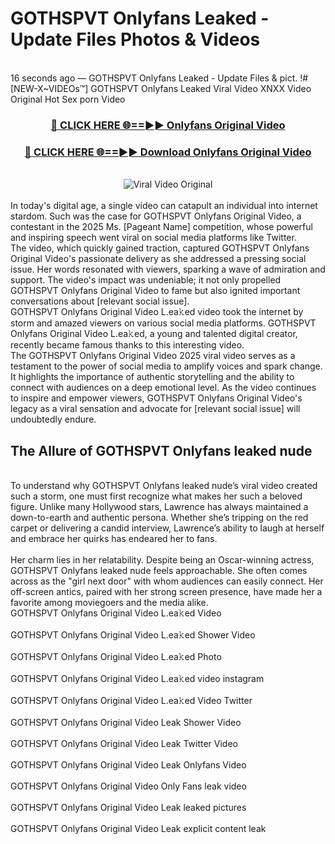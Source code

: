 # GOTHSPVT Onlyfans Leaked - Update Files Photos & Videos 
<br>
16 seconds ago — GOTHSPVT Onlyfans Leaked - Update Files & pict. !#[NEW-X~VIDEOs™] GOTHSPVT Onlyfans Leaked Viral Video XNXX Video Original Hot Sex porn Video
<br>
<div align="center">
<h3><a href="http://freeplayer.one?title=GOTHSPVT&ref=25OR" rel="nofollow">🔴 CLICK HERE 🌐==►► Onlyfans Original Video</a></h3>
<h3><a href="http://freeplayer.one?title=GOTHSPVT&ref=25OR" rel="nofollow">🔴 CLICK HERE 🌐==►► Download Onlyfans Original Video</a></h3>
<br>
<a href="http://freeplayer.one?title=GOTHSPVT&ref=25OR" rel="nofollow" data-target="animated-image.originalLink"><img src="https://i.ibb.co.com/xMMVF88/686577567.gif" alt="Viral Video Original" style="max-width: 100%; display: inline-block;" data-target="animated-image.originalImage"></a>
</div>
<br>
In today's digital age, a single video can catapult an individual into internet stardom. Such was the case for GOTHSPVT Onlyfans Original Video, a contestant in the 2025 Ms. [Pageant Name] competition, whose powerful and inspiring speech went viral on social media platforms like Twitter.
<br>
The video, which quickly gained traction, captured GOTHSPVT Onlyfans Original Video's passionate delivery as she addressed a pressing social issue. Her words resonated with viewers, sparking a wave of admiration and support. The video's impact was undeniable; it not only propelled GOTHSPVT Onlyfans Original Video to fame but also ignited important conversations about [relevant social issue].
<br>
GOTHSPVT Onlyfans Original Video L.ea𝚔ed video took the internet by storm and amazed viewers on various social media platforms. GOTHSPVT Onlyfans Original Video L.ea𝚔ed, a young and talented digital creator, recently became famous thanks to this interesting video.
<br>
The GOTHSPVT Onlyfans Original Video 2025 viral video serves as a testament to the power of social media to amplify voices and spark change. It highlights the importance of authentic storytelling and the ability to connect with audiences on a deep emotional level. As the video continues to inspire and empower viewers, GOTHSPVT Onlyfans Original Video's legacy as a viral sensation and advocate for [relevant social issue] will undoubtedly endure.
<br>
<h2>The Allure of GOTHSPVT Onlyfans leaked nude</h2>
<br>
To understand why GOTHSPVT Onlyfans leaked nude’s viral video created such a storm, one must first recognize what makes her such a beloved figure. Unlike many Hollywood stars, Lawrence has always maintained a down-to-earth and authentic persona. Whether she’s tripping on the red carpet or delivering a candid interview, Lawrence’s ability to laugh at herself and embrace her quirks has endeared her to fans.
<br><br>
Her charm lies in her relatability. Despite being an Oscar-winning actress, GOTHSPVT Onlyfans leaked nude feels approachable. She often comes across as the "girl next door" with whom audiences can easily connect. Her off-screen antics, paired with her strong screen presence, have made her a favorite among moviegoers and the media alike.
<br>
GOTHSPVT Onlyfans Original Video L.ea𝚔ed Video
<br><br>
GOTHSPVT Onlyfans Original Video L.ea𝚔ed Shower Video
<br><br>
GOTHSPVT Onlyfans Original Video L.ea𝚔ed Photo
<br><br>
GOTHSPVT Onlyfans Original Video L.ea𝚔ed video instagram
<br><br>
GOTHSPVT Onlyfans Original Video L.ea𝚔ed Video Twitter
<br><br>
GOTHSPVT Onlyfans Original Video Leak Shower Video
<br><br>
GOTHSPVT Onlyfans Original Video Leak Twitter Video
<br><br>
GOTHSPVT Onlyfans Original Video Leak Onlyfans Video
<br><br>
GOTHSPVT Onlyfans Original Video Only Fans leak video
<br><br>
GOTHSPVT Onlyfans Original Video Leak leaked pictures
<br><br>
GOTHSPVT Onlyfans Original Video Leak explicit content leak